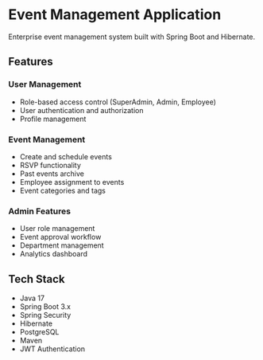 # Event Management Application

Enterprise event management system built with Spring Boot and Hibernate.

## Features

### User Management
- Role-based access control (SuperAdmin, Admin, Employee)
- User authentication and authorization
- Profile management

### Event Management
- Create and schedule events
- RSVP functionality
- Past events archive
- Employee assignment to events
- Event categories and tags

### Admin Features
- User role management
- Event approval workflow
- Department management
- Analytics dashboard

## Tech Stack

- Java 17
- Spring Boot 3.x
- Spring Security
- Hibernate
- PostgreSQL
- Maven
- JWT Authentication


